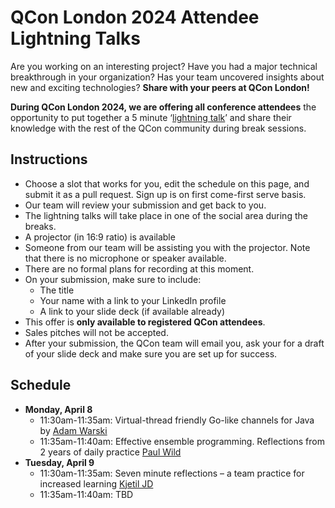 # QCon London 2024 Attendee Lightning Talks

Are you working on an interesting project? Have you had a major technical breakthrough in your organization? Has your team uncovered insights about new and exciting technologies? **Share with your peers at QCon London!**

**During QCon London 2024, we are offering all conference attendees** the opportunity to put together a 5 minute ‘[lightning talk](https://en.wikipedia.org/wiki/Lightning_talk)’ and share their knowledge with the rest of the QCon community during break sessions.

## Instructions
- Choose a slot that works for you, edit the schedule on this page, and submit it as a pull request. Sign up is on first come-first serve basis.
- Our team will review your submission and get back to you.
- The lightning talks will take place in one of the social area during the breaks.
- A projector (in 16:9 ratio) is available
- Someone from our team will be assisting you with the projector. Note that there is no microphone or speaker available.
- There are no formal plans for recording at this moment.
- On your submission, make sure to include:
  - The title
  - Your name with a link to your LinkedIn profile
  - A link to your slide deck (if available already)
- This offer is **only available to registered QCon attendees**.
- Sales pitches will not be accepted.
- After your submission, the QCon team will email you, ask your for a draft of your slide deck and make sure you are set up for success.

## Schedule
- **Monday, April 8**
  - 11:30am-11:35am: Virtual-thread friendly Go-like channels for Java by [Adam Warski](https://www.linkedin.com/in/adamwarski/)
  - 11:35am-11:40am: Effective ensemble programming. Reflections from 2 years of daily practice [Paul Wild](https://uk.linkedin.com/in/wildpaul)
- **Tuesday, April 9**
  - 11:30am-11:35am: Seven minute reflections – a team practice for increased learning [Kjetil JD](https://www.linkedin.com/in/kjetiljd/)
  - 11:35am-11:40am: TBD
